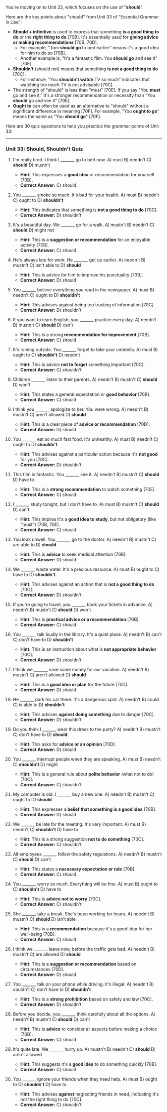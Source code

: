You're moving on to Unit 33, which focuses on the use of "**should**".

Here are the key points about "should" from Unit 33 of "Essential Grammar in Use":

*   **Should + infinitive** is used to express that something **is a good thing to do** or the **right thing to do** [70B]. It's essentially used for **giving advice or making recommendations** [70B, 70D].
    *   For example, "Tom **should go** to bed earlier" means it's a good idea for him to do so [70B].
    *   Another example is, "It's a fantastic film. You **should go** and see it" [70E].
*   **Shouldn't** (should not) means that something **is not a good thing to do** [70C].
    *   For instance, "You **shouldn't watch** TV so much" indicates that watching too much TV is not advisable [70C].
*   The strength of "should" is less than "must" [70E]. If you say "You **must** go and see it," it's a stronger recommendation or necessity than "You **should** go and see it" [70E].
*   **Ought to** can often be used as an alternative to "should" without a significant difference in meaning [70F]. For example, "You **ought to go**" means the same as "You **should go**" [70F].

Here are 30 quiz questions to help you practice the grammar points of Unit 33:

---

### **Unit 33: Should, Shouldn't Quiz**

1.  I'm really tired. I think I _______ go to bed now.
    A) must
    B) needn't
    C) **should**
    D) mustn't
    *   **Hint:** This expresses a **good idea** or recommendation for yourself [70B].
    *   **Correct Answer:** C) should

2.  You _______ smoke so much. It's bad for your health.
    A) must
    B) needn't
    C) ought to
    D) **shouldn't**
    *   **Hint:** This indicates that something is **not a good thing to do** [70C].
    *   **Correct Answer:** D) shouldn't

3.  It's a beautiful day. We _______ go for a walk.
    A) mustn't
    B) needn't
    C) **should**
    D) might not
    *   **Hint:** This is a **suggestion or recommendation** for an enjoyable activity [70B].
    *   **Correct Answer:** C) should

4.  He's always late for work. He _______ get up earlier.
    A) needn't
    B) mustn't
    C) isn't able to
    D) **should**
    *   **Hint:** This is advice for him to improve his punctuality [70B].
    *   **Correct Answer:** D) should

5.  You _______ believe everything you read in the newspaper.
    A) must
    B) needn't
    C) ought to
    D) **shouldn't**
    *   **Hint:** This advises against being too trusting of information [70C].
    *   **Correct Answer:** D) shouldn't

6.  If you want to learn English, you _______ practice every day.
    A) needn't
    B) mustn't
    C) **should**
    D) can't
    *   **Hint:** This is a strong **recommendation for improvement** [70B].
    *   **Correct Answer:** C) should

7.  It's raining outside. You _______ forget to take your umbrella.
    A) must
    B) ought to
    C) **shouldn't**
    D) needn't
    *   **Hint:** This is advice **not to forget** something important [70C].
    *   **Correct Answer:** C) shouldn't

8.  Children _______ listen to their parents.
    A) needn't
    B) mustn't
    C) **should**
    D) won't
    *   **Hint:** This states a general expectation or **good behavior** [70B].
    *   **Correct Answer:** C) should

9.  I think you _______ apologize to her. You were wrong.
    A) needn't
    B) mustn't
    C) aren't allowed
    D) **should**
    *   **Hint:** This is a clear piece of **advice or recommendation** [70D].
    *   **Correct Answer:** D) should

10. You _______ eat so much fast food. It's unhealthy.
    A) must
    B) needn't
    C) ought to
    D) **shouldn't**
    *   **Hint:** This advises against a particular action because it's **not good** for you [70C].
    *   **Correct Answer:** D) shouldn't

11. This film is fantastic. You _______ see it.
    A) needn't
    B) mustn't
    C) **should**
    D) have to
    *   **Hint:** This is a **strong recommendation** to watch something [70E].
    *   **Correct Answer:** C) should

12. I _______ study tonight, but I don't have to.
    A) must
    B) mustn't
    C) **should**
    D) can't
    *   **Hint:** This implies it's a **good idea to study**, but not obligatory (like "must") [70B, 70E].
    *   **Correct Answer:** C) should

13. You look unwell. You _______ go to the doctor.
    A) needn't
    B) mustn't
    C) are able to
    D) **should**
    *   **Hint:** This is **advice** to seek medical attention [70B].
    *   **Correct Answer:** D) should

14. We _______ waste water. It's a precious resource.
    A) must
    B) ought to
    C) have to
    D) **shouldn't**
    *   **Hint:** This advises against an action that is **not a good thing to do** [70C].
    *   **Correct Answer:** D) shouldn't

15. If you're going to travel, you _______ book your tickets in advance.
    A) needn't
    B) mustn't
    C) **should**
    D) won't
    *   **Hint:** This is **practical advice or a recommendation** [70B].
    *   **Correct Answer:** C) should

16. You _______ talk loudly in the library. It's a quiet place.
    A) needn't
    B) can't
    C) don't have to
    D) **shouldn't**
    *   **Hint:** This is an instruction about what is **not appropriate behavior** [70C].
    *   **Correct Answer:** D) shouldn't

17. I think we _______ save some money for our vacation.
    A) needn't
    B) mustn't
    C) aren't allowed
    D) **should**
    *   **Hint:** This is a **good idea or plan** for the future [70D].
    *   **Correct Answer:** D) should

18. He _______ park his car there. It's a dangerous spot.
    A) needn't
    B) could
    C) is able to
    D) **shouldn't**
    *   **Hint:** This advises **against doing something** due to danger [70C].
    *   **Correct Answer:** D) shouldn't

19. Do you think I _______ wear this dress to the party?
    A) needn't
    B) mustn't
    C) don't have to
    D) **should**
    *   **Hint:** This asks for **advice or an opinion** [70D].
    *   **Correct Answer:** D) should

20. You _______ interrupt people when they are speaking.
    A) must
    B) needn't
    C) **shouldn't**
    D) might
    *   **Hint:** This is a general rule about **polite behavior** (what not to do) [70C].
    *   **Correct Answer:** C) shouldn't

21. My computer is old. I _______ buy a new one.
    A) needn't
    B) mustn't
    C) ought to
    D) **should**
    *   **Hint:** This expresses a **belief that something is a good idea** [70B].
    *   **Correct Answer:** D) should

22. We _______ be late for the meeting. It's very important.
    A) must
    B) needn't
    C) **shouldn't**
    D) have to
    *   **Hint:** This is a strong suggestion **not to do something** [70C].
    *   **Correct Answer:** C) shouldn't

23. All employees _______ follow the safety regulations.
    A) needn't
    B) mustn't
    C) **should**
    D) can't
    *   **Hint:** This states a **necessary expectation or rule** [70B].
    *   **Correct Answer:** C) should

24. You _______ worry so much. Everything will be fine.
    A) must
    B) ought to
    C) **shouldn't**
    D) have to
    *   **Hint:** This is **advice not to worry** [70C].
    *   **Correct Answer:** C) shouldn't

25. She _______ take a break. She's been working for hours.
    A) needn't
    B) mustn't
    C) **should**
    D) isn't able
    *   **Hint:** This is a **recommendation** because it's a good idea for her well-being [70B].
    *   **Correct Answer:** C) should

26. I think we _______ leave now, before the traffic gets bad.
    A) needn't
    B) mustn't
    C) are allowed
    D) **should**
    *   **Hint:** This is a **suggestion or recommendation** based on circumstances [70D].
    *   **Correct Answer:** D) should

27. You _______ talk on your phone while driving. It's illegal.
    A) needn't
    B) couldn't
    C) don't have to
    D) **shouldn't**
    *   **Hint:** This is a **strong prohibition** based on safety and law [70C].
    *   **Correct Answer:** D) shouldn't

28. Before you decide, you _______ think carefully about all the options.
    A) needn't
    B) mustn't
    C) **should**
    D) can't
    *   **Hint:** This is **advice** to consider all aspects before making a choice [70B].
    *   **Correct Answer:** C) should

29. It's quite late. We _______ hurry up.
    A) mustn't
    B) needn't
    C) **should**
    D) aren't allowed
    *   **Hint:** This suggests it's a **good idea** to do something quickly [70B].
    *   **Correct Answer:** C) should

30. You _______ ignore your friends when they need help.
    A) must
    B) ought to
    C) **shouldn't**
    D) have to
    *   **Hint:** This advises **against** neglecting friends in need, indicating it's not the right thing to do [70C].
    *   **Correct Answer:** C) shouldn't